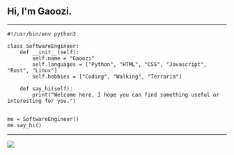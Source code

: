## Hi, I'm Gaoozi.

---

```python3
#!/usr/bin/env python3

class SoftwareEngineer:
    def __init__(self):
        self.name = "Gaoozi"
        self.languages = ["Python", "HTML", "CSS", "Javascript", "Rust", "Linux"]
        self.hobbies = ["Coding", "Walking", "Terraria"]

    def say_hi(self):
        print("Welcome here, I hope you can find something useful or interesting for you.")


me = SoftwareEngineer()
me.say_hi()
```

--- 

![](https://komarev.com/ghpvc/?username=gaoozi)
